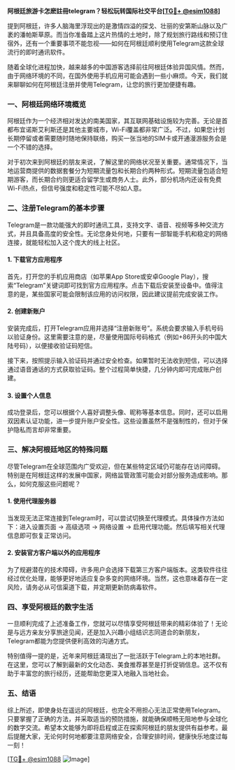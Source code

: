 **阿根廷旅游卡怎麽註冊telegram？轻松玩转国际社交平台[[TG💪+ @esim1088](https://t.me/s/esim1088)]**

提到阿根廷，许多人脑海里浮现出的是激情四溢的探戈、壮丽的安第斯山脉以及广袤的潘帕斯草原。而当你准备踏上这片热情的土地时，除了规划旅行路线和预订住宿外，还有一个重要事项不能忽视——如何在阿根廷顺利使用Telegram这款全球流行的即时通讯软件。

随着全球化进程加快，越来越多的中国游客选择前往阿根廷体验异国风情。然而，由于网络环境的不同，在国外使用手机应用可能会遇到一些小麻烦。今天，我们就来聊聊如何在阿根廷注册并使用Telegram，让您的旅行更加便捷有趣。

### 一、阿根廷网络环境概览

阿根廷作为一个经济相对发达的南美国家，其互联网基础设施较为完善。无论是首都布宜诺斯艾利斯还是其他主要城市，Wi-Fi覆盖都非常广泛。不过，如果您计划长期停留或者需要随时随地保持联络，购买一张当地的SIM卡或开通漫游服务会是一个不错的选择。

对于初次来到阿根廷的朋友来说，了解这里的网络状况至关重要。通常情况下，当地运营商提供的数据套餐分为短期流量包和长期合约两种形式。短期流量包适合短期游客，而长期合约则更适合留学生或商务人士。此外，部分机场内还设有免费Wi-Fi热点，但信号强度和稳定性可能不尽如人意。

### 二、注册Telegram的基本步骤

Telegram是一款功能强大的即时通讯工具，支持文字、语音、视频等多种交流方式，并且具备高度的安全性。无论您身处何地，只要有一部智能手机和稳定的网络连接，就能轻松加入这个庞大的线上社区。

#### 1. 下载官方应用程序

首先，打开您的手机应用商店（如苹果App Store或安卓Google Play），搜索“Telegram”关键词即可找到官方应用程序。点击下载后安装至设备中。值得注意的是，某些国家可能会限制该应用的访问权限，因此建议提前完成安装工作。

#### 2. 创建新账户

安装完成后，打开Telegram应用并选择“注册新账号”。系统会要求输入手机号码以验证身份。这里需要注意的是，尽量使用国际号码格式（例如+86开头的中国大陆号码），以便接收验证码短信。

接下来，按照提示输入验证码并通过安全检查。如果暂时无法收到短信，可以选择通过语音通话的方式获取验证码。整个过程简单快捷，几分钟内即可完成账户创建。

#### 3. 设置个人信息

成功登录后，您可以根据个人喜好调整头像、昵称等基本信息。同时，还可以启用双因素认证功能，进一步提升账户安全性。这些设置虽然不是强制性的，但对于保护隐私而言却非常重要。

### 三、解决阿根廷地区的特殊问题

尽管Telegram在全球范围内广受欢迎，但在某些特定区域仍可能存在访问障碍。特别是在阿根廷这样的发展中国家，网络监管政策可能会对部分服务造成影响。那么，如何克服这些问题呢？

#### 1. 使用代理服务器

当发现无法正常连接到Telegram时，可以尝试切换至代理模式。具体操作方法如下：进入设置页面 -> 高级选项 -> 网络设置 -> 启用代理功能。然后填写相关代理信息即可恢复正常访问。

#### 2. 安装官方客户端以外的应用程序

为了规避潜在的技术障碍，许多用户会选择下载第三方客户端版本。这类软件往往经过优化处理，能够更好地适应复杂多变的网络环境。当然，这也意味着存在一定风险，请务必从可信渠道下载，并定期更新防病毒软件。

### 四、享受阿根廷的数字生活

一旦顺利完成了上述准备工作，您就可以尽情享受阿根廷带来的精彩体验了！无论是与远方亲友分享旅途见闻，还是加入兴趣小组结识志同道合的新朋友，Telegram都能为您提供便利高效的沟通方式。

特别值得一提的是，近年来阿根廷涌现出了一批活跃于Telegram上的本地社群。在这里，您可以了解到最新的文化动态、美食推荐甚至是打折促销信息。这不仅有助于丰富您的旅行经历，还能帮助您更深入地融入当地社会。

### 五、结语

综上所述，即使身处在遥远的阿根廷，也完全不用担心无法正常使用Telegram。只要掌握了正确的方法，并采取适当的预防措施，就能确保顺畅无阻地参与全球化的数字交流。希望本文能够为即将启程或正在探索阿根廷的朋友提供有益参考。最后提醒大家，无论何时何地都要注意网络安全，合理安排时间，健康快乐地度过每一刻！

[[TG💪+ @esim1088](https://t.me/s/esim1088) ![Image](https://i.postimg.cc/4NQfJmqS/Snipaste-2025-05-13-00-14-12.png)]